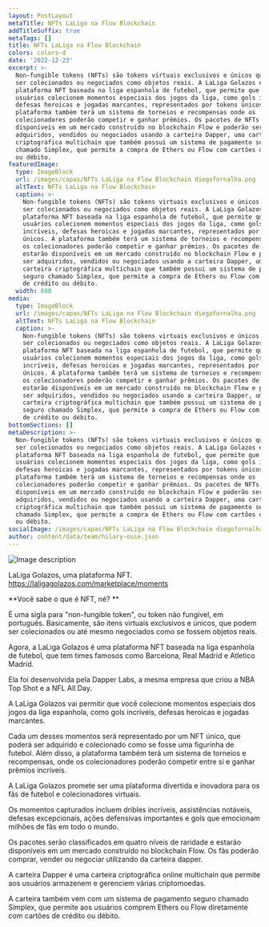 ```yaml
---
layout: PostLayout
metaTitle: NFTs LaLiga na Flow Blockchain
addTitleSuffix: true
metaTags: []
title: NFTs LaLiga na Flow Blockchain
colors: colors-d
date: '2022-12-23'
excerpt: >-
  Non-fungible tokens (NFTs) são tokens virtuais exclusivos e únicos que podem
  ser colecionados ou negociados como objetos reais. A LaLiga Golazos é uma
  plataforma NFT baseada na liga espanhola de futebol, que permite que os
  usuários colecionem momentos especiais dos jogos da liga, como gols incríveis,
  defesas heroicas e jogadas marcantes, representados por tokens únicos. A
  plataforma também terá um sistema de torneios e recompensas onde os
  colecionadores poderão competir e ganhar prêmios. Os pacotes de NFTs estarão
  disponíveis em um mercado construído no blockchain Flow e poderão ser
  adquiridos, vendidos ou negociados usando a carteira Dapper, uma carteira
  criptográfica multichain que também possui um sistema de pagamento seguro
  chamado Simplex, que permite a compra de Ethers ou Flow com cartões de crédito
  ou débito.
featuredImage:
  type: ImageBlock
  url: /images/capas/NFTs LaLiga na Flow Blockchain diegofornalha.png
  altText: NFTs LaLiga na Flow Blockchain
  caption: >-
    Non-fungible tokens (NFTs) são tokens virtuais exclusivos e únicos que podem
    ser colecionados ou negociados como objetos reais. A LaLiga Golazos é uma
    plataforma NFT baseada na liga espanhola de futebol, que permite que os
    usuários colecionem momentos especiais dos jogos da liga, como gols
    incríveis, defesas heroicas e jogadas marcantes, representados por tokens
    únicos. A plataforma também terá um sistema de torneios e recompensas onde
    os colecionadores poderão competir e ganhar prêmios. Os pacotes de NFTs
    estarão disponíveis em um mercado construído no blockchain Flow e poderão
    ser adquiridos, vendidos ou negociados usando a carteira Dapper, uma
    carteira criptográfica multichain que também possui um sistema de pagamento
    seguro chamado Simplex, que permite a compra de Ethers ou Flow com cartões
    de crédito ou débito.
  width: 800
media:
  type: ImageBlock
  url: /images/capas/NFTs LaLiga na Flow Blockchain diegofornalha.png
  altText: NFTs LaLiga na Flow Blockchain
  caption: >-
    Non-fungible tokens (NFTs) são tokens virtuais exclusivos e únicos que podem
    ser colecionados ou negociados como objetos reais. A LaLiga Golazos é uma
    plataforma NFT baseada na liga espanhola de futebol, que permite que os
    usuários colecionem momentos especiais dos jogos da liga, como gols
    incríveis, defesas heroicas e jogadas marcantes, representados por tokens
    únicos. A plataforma também terá um sistema de torneios e recompensas onde
    os colecionadores poderão competir e ganhar prêmios. Os pacotes de NFTs
    estarão disponíveis em um mercado construído no blockchain Flow e poderão
    ser adquiridos, vendidos ou negociados usando a carteira Dapper, uma
    carteira criptográfica multichain que também possui um sistema de pagamento
    seguro chamado Simplex, que permite a compra de Ethers ou Flow com cartões
    de crédito ou débito.
bottomSections: []
metaDescription: >-
  Non-fungible tokens (NFTs) são tokens virtuais exclusivos e únicos que podem
  ser colecionados ou negociados como objetos reais. A LaLiga Golazos é uma
  plataforma NFT baseada na liga espanhola de futebol, que permite que os
  usuários colecionem momentos especiais dos jogos da liga, como gols incríveis,
  defesas heroicas e jogadas marcantes, representados por tokens únicos. A
  plataforma também terá um sistema de torneios e recompensas onde os
  colecionadores poderão competir e ganhar prêmios. Os pacotes de NFTs estarão
  disponíveis em um mercado construído no blockchain Flow e poderão ser
  adquiridos, vendidos ou negociados usando a carteira Dapper, uma carteira
  criptográfica multichain que também possui um sistema de pagamento seguro
  chamado Simplex, que permite a compra de Ethers ou Flow com cartões de crédito
  ou débito.
socialImage: /images/capas/NFTs LaLiga na Flow Blockchain diegofornalha.png
author: content/data/team/hilary-ouse.json
---
```


![Image description](https://web3dev-forem-production.s3.amazonaws.com/uploads/articles/c972sd1ibyjxlw2rh0sg.jpg)

LaLiga Golazos, uma plataforma NFT. 
https://laligagolazos.com/marketplace/moments

**Você sabe o que é NFT, né? **

É uma sigla para "non-fungible token", ou token não fungível, em português. Basicamente, são itens virtuais exclusivos e únicos, que podem ser colecionados ou até mesmo negociados como se fossem objetos reais.

Agora, a LaLiga Golazos é uma plataforma NFT baseada na liga espanhola de futebol, que tem times famosos como Barcelona, Real Madrid e Atletico Madrid. 

Ela foi desenvolvida pela Dapper Labs, a mesma empresa que criou a NBA Top Shot e a NFL All Day.

A LaLiga Golazos vai permitir que você colecione momentos especiais dos jogos da liga espanhola, como gols incríveis, defesas heroicas e jogadas marcantes. 

Cada um desses momentos será representado por um NFT único, que poderá ser adquirido e colecionado como se fosse uma figurinha de futebol. Além disso, a plataforma também terá um sistema de torneios e recompensas, onde os colecionadores poderão competir entre si e ganhar prêmios incríveis.

A LaLiga Golazos promete ser uma plataforma divertida e inovadora para os fãs de futebol e colecionadores virtuais.

Os momentos capturados incluem dribles incríveis, assistências notáveis, defesas excepcionais, ações defensivas importantes e gols que emocionam milhões de fãs em todo o mundo. 

Os pacotes serão classificados em quatro níveis de raridade e estarão disponíveis em um mercado construído no blockchain Flow. Os fãs poderão comprar, vender ou negociar utilizando da carteira dapper.

A carteira Dapper é uma carteira criptográfica online multichain que permite aos usuários armazenem e gerenciem várias criptomoedas. 

A carteira também vem com um sistema de pagamento seguro chamado Simplex, que permite aos usuários comprem Ethers ou Flow diretamente com cartões de crédito ou débito.




